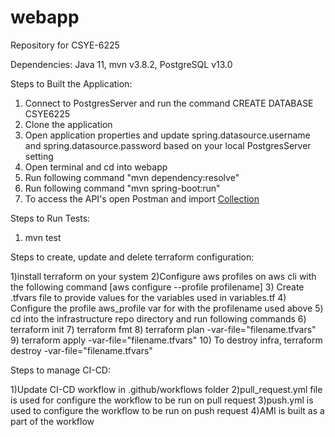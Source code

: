 # webapp

Repository for CSYE-6225

Dependencies:
Java 11,
mvn v3.8.2,
PostgreSQL v13.0

Steps to Built the Application:
1) Connect to PostgresServer and run the command CREATE DATABASE CSYE6225
2) Clone the application
3) Open application properties and update  spring.datasource.username and spring.datasource.password based on your local PostgresServer setting
4) Open terminal and cd into webapp
5) Run following command "mvn dependency:resolve"
6) Run following command "mvn spring-boot:run"
7) To access the API's open Postman and import [Collection](https://github.com/Olly96/webapp/blob/main/CSYE-6225%20webapp.postman_collection.json)

Steps to Run Tests:<br>
1) mvn test


Steps to create, update and delete terraform configuration:

1)install terraform on your system
2)Configure aws profiles on aws cli with the following command [aws configure --profile profilename]
3) Create .tfvars file to provide values for the variables used in variables.tf
4) Configure the profile aws_profile var for with the profilename used above
5) cd into the infrastructure repo directory and run following commands
6) terraform init
7) terraform fmt
8) terraform plan -var-file="filename.tfvars"
9) terraform apply -var-file="filename.tfvars"
10) To destroy infra, terraform destroy -var-file="filename.tfvars"

Steps to manage CI-CD:

1)Update CI-CD workflow in .github/workflows folder
2)pull_request.yml file is used for configure the workflow to be run on pull request
3)push.yml is used to configure the workflow to be run on push request
4)AMI is built as a part of the workflow
